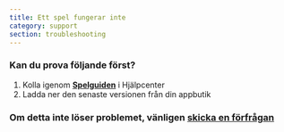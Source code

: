 ```yaml
---
title: Ett spel fungerar inte
category: support
section: troubleshooting
---
```

### Kan du prova följande först?


1. Kolla igenom **[Spelguiden](https://help.studycat.com/hc/en-us/categories/34781881763353-Gameplay)** i Hjälpcenter
2. Ladda ner den senaste versionen från din appbutik


### Om detta inte löser problemet, vänligen [skicka en förfrågan](https://help.studycat.com/hc/en-gb/requests/new)